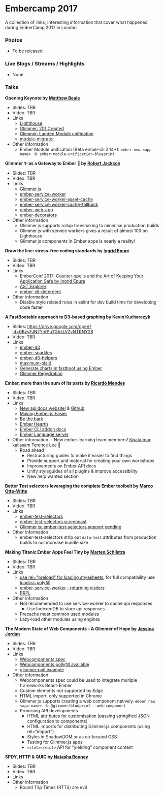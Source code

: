 # Embercamp 2017
A collection of links, interesting information that cover what happened during EmberCamp 2017 in London

### Photos

* To be released

### Live Blogs / Streams / Highlights

* None

### Talks

**Opening Keynote by [Matthew Beale](https://twitter.com/mixonic)**

- Slides: TBR
- Video: TBR
- Links
  - [Lighthouse](https://chrome.google.com/webstore/detail/lighthouse/blipmdconlkpinefehnmjammfjpmpbjk?hl=en)
  - [Glimmer: 201 Created](https://github.com/201-created/bodega-glimmer)
  - [Glimmer: Landed Module unification](https://github.com/emberjs/rfcs/blob/master/text/0143-module-unification.md)
  - [module-migrator](https://github.com/rwjblue/ember-module-migrator)
- Other information
  - Ember Module unification (Beta ember-cli 2.14+): `ember new <app-name> -b ember-module-unification-blueprint`

**Glimmer ✨ as a Gateway to Ember 🐹 by [Robert Jackson](https://twitter.com/rwjblue)**

- Slides: TBR
- Video: TBR
- Links
  - [Glimmer.js](https://glimmerjs.com/)
  - [ember-service-worker](https://github.com/DockYard/ember-service-worker)
  - [ember-service-worker-asset-cache](https://github.com/DockYard/ember-service-worker-asset-cache)
  - [ember-service-worker-cache-fallback](https://github.com/DockYard/ember-service-worker-cache-fallback)
  - [ember-web-app](https://github.com/san650/ember-web-app)
  - [ember-decorators](https://github.com/rwjblue/ember-decorators)
- Other information
  - Glimmer.js supports rollup treeshaking to minimise production builds
  - Glimmer.js with service workers gives a result of almost 100 on Lighthouse
  - Glimmer.js components in Ember apps is nearly a reality!

**Draw the line: stress-free coding standards by [Ingrid Epure](https://twitter.com/ingridepure)**

- Slides: TBR
- Video: TBR
- Links
  - [EmberConf 2017: Counter-spells and the Art of Keeping Your Application Safe by Ingrid Epure](https://www.youtube.com/watch?v=kPar8n9zaHo)
  - [AST Explorer](http://astexplorer.net/)
  - [ember-cli-detergent](https://www.npmjs.com/package/ember-cli-detergent)
- Other information
  - Disable style related rules in eslint for dev build time for developing code faster

**A FastBootable approach to D3-based graphing by [Kevin Kucharczyk](https://twitter.com/kevinkucharczyk)**

- Slides: https://drive.google.com/open?id=0BzyFJN7YnfPuTGhzLVZyNTRNY28
- Video: TBR
- Links
  - [ember-d3](https://github.com/ivanvanderbyl/ember-d3)
  - [ember-sparkles](https://github.com/LocusEnergy/ember-sparkles)
  - [ember-d3-helpers](https://github.com/LocusEnergy/ember-d3-helpers)
  - [maximum-plaid](https://github.com/ivanvanderbyl/maximum-plaid)
  - [Generate charts in fastboot using Ember](https://github.com/ember-fastboot/ember-cli-fastboot/issues/105#issuecomment-187246877)
  - [Glimmer Regydration](https://github.com/glimmerjs/glimmer-vm/pull/549)

**Ember, more than the sum of its parts by [Ricardo Mendes](https://twitter.com/locks)**

- Slides: TBR
- Video: TBR
- Links
  - [New api docs website!](https://emberjs.com/api) & [Github](https://github.com/ember-learn/ember-api-docs)
  - [Making Ember.js Easier](https://emberjs.com/blog/2013/03/21/making-ember-easier.html)
  - [Be the bark](https://madhatted.com/2016/2/10/be-the-bark-ember-js-community)
  - [Ember Hearth](https://ember-hearth.readme.io/)
  - [Ember CLI addon docs](https://github.com/ember-learn/ember-cli-addon-docs)
  - [Ember Language server](https://github.com/emberwatch/ember-language-server)
- Other information
  - New ember learning team members! [Sivakumar kailasam](https://twitter.com/sivakumar_k)  [Terence Lee](https://twitter.com/hone02) 🙏
  - Road ahead
    - Restructuring guides to make it easier to find things
    - Provide support and material for creating your own workshops
    - Improvements on Ember API docs
    - Unify styleguides of all plugins & improve accessibility
    - New help wanted section

**Better Test selectors leveraging the complete Ember toolbelt by [Marco Otte-Witte](https://twitter.com/marcoow)**

- Slides: TBR
- Video: TBR
- Links
  - [ember-test-selectors](https://github.com/simplabs/ember-test-selectors)
  - [ember-test-selectors screencast](https://embermap.com/video/ember-test-selectors)
  - [Glimmer.js: ember-test-selectors support pending](https://github.com/simplabs/ember-test-selectors/issues/129)
- Other information
  - ember-test-selectors strip out `data-test` attributes from production builds to not increase bundle size

**Making Titanic Ember Apps Feel Tiny by [Marten Schilstra](https://twitter.com/Martndemus)**

- Slides: TBR
- Video: TBR
- Links
  - [use rel="preload" for loading stylesheets](http://caniuse.com/#search=preload), for full compatibility use [loadcss polyfill](https://github.com/filamentgroup/loadCSS)
  - [ember-service-worker - returning visitors](https://github.com/DockYard/ember-service-worker)
  - [PRPL](https://developers.google.com/web/fundamentals/performance/prpl-pattern/)
- Other information
  - Not recommended to use service-worker to cache api responses
    - Use IndexedDB to store api responses
  - Precache most common used modules
  - Lazy-load other modules using engines

**The Modern State of Web Components - A Glimmer of Hope by [Jessica Jordan](https://twitter.com/jjordan_dev)**

- Slides: TBR
- Video: TBR
- Links
  - [Webcomponents spec](https://github.com/w3c/webcomponents)
  - [Webcomponents pollyfill available](https://github.com/webcomponents/webcomponentsjs)
  - [glimmer-poll example](https://github.com/jessica-jordan/glimmer-poll)
- Other information
  - Webcomponents spec could be used to integrate multiple frameworks React-Ember
  - Custom elements not supported by Edge
  - HTML import, only supported in Chrome
  - Glimmer.js supports creating a web component natively. `ember new <app-name> -b @glimmer/blueprint --web-component`
  - Promising API developments
    - HTML attributes for customisation (passing stringified JSON configuration to components)
    - HTML imports for distributing Glimmer.js components (using rel="import")
    - Styles in ShadowDOM or as co-located CSS
    - Testing for Glimmer.js apps
    - `<slot></slot>` API for "yielding" component content
    
**SPDY, HTTP & QUIC by [Natasha Rooney](https://twitter.com/thisNatasha)**

- Slides: TBR
- Video: TBR
- Links
- Other information
  - Round Trip Times (RTTS) are evil 
